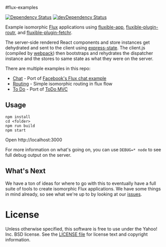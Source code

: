 #flux-examples

[![Dependency Status](https://david-dm.org/yahoo/flux-examples.svg)](https://david-dm.org/yahoo/flux-examples)
[![devDependency Status](https://david-dm.org/yahoo/flux-examples/dev-status.svg)](https://david-dm.org/yahoo/flux-examples#info=devDependencies)

Example isomorphic [Flux](http://facebook.github.io/react/docs/flux-overview.html) applications using [fluxible-app](https://github.com/yahoo/fluxible-app), [fluxible-plugin-routr](https://github.com/yahoo/fluxible-plugin-routr), and [fluxible-plugin-fetchr](https://github.com/yahoo/fluxible-plugin-fetchr).

The server-side rendered React components and store instances get dehydrated and sent to the client using [express-state](https://github.com/yahoo/express-state). The client.js (compiled by [webpack](https://github.com/webpack/webpack)) then bootstraps and rehydrates the dispatcher instance and the stores to same state as what they were on the server.

There are multiple examples in this repo:

* [Chat](https://github.com/yahoo/flux-examples/tree/master/chat) - Port of [Facebook's Flux chat example](https://github.com/facebook/flux/tree/master/examples/flux-chat)
* [Routing](https://github.com/yahoo/flux-examples/tree/master/routing) - Simple isomorphic routing in flux flow
* [To Do](https://github.com/yahoo/flux-examples/tree/master/todo) - Port of [ToDo MVC](https://github.com/tastejs/todomvc)

Usage
-----

```
npm install
cd <folder>
npm run build
npm start
```

Open http://localhost:3000

For more information on what's going on, you can use `DEBUG=* node` to see full debug output on the server.

What's Next
-----------

We have a ton of ideas for where to go with this to eventually have a full suite of tools to create isomorphic Flux applications. We have some things in mind already, so see what we're up to by looking at our [issues](https://github.com/yahoo/flux-examples/issues).

# License

Unless otherwise specified, this software is free to use under the Yahoo! Inc. BSD license.
See the [LICENSE file][] for license text and copyright information.

[LICENSE file]: https://github.com/yahoo/flux-examples/blob/master/LICENSE.md

